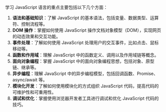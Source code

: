 学习 JavaScript 语言的重点主要包括以下几个方面：

1. **语法和基础知识**：了解 JavaScript 的基本语法，包括变量、数据类型、运算符、控制流程等。
2. **DOM 操作**：掌握如何使用 JavaScript 操作文档对象模型（DOM），实现网页的动态效果和交互功能。
3. **事件处理**：了解如何使用 JavaScript 处理用户的交互事件，比如点击、鼠标移动等。
4. **函数和作用域**：理解 JavaScript 中的函数定义、调用以及作用域链等概念。
5. **面向对象编程**：掌握 JavaScript 中的面向对象编程思想，包括对象、原型链、继承等。
6. **异步编程**：理解 JavaScript 中的异步编程模型，包括回调函数、Promise、async/await 等。
7. **模块化开发**：了解如何使用模块化的方式组织 JavaScript 代码，提高代码的可维护性和可重用性。
8. **调试和优化**：掌握使用浏览器开发者工具进行调试和优化 JavaScript 代码的技巧。

